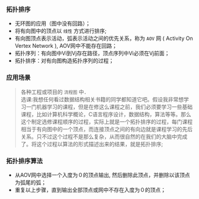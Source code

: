 ### 拓扑排序
* 无环图的应用（图中没有回路）；
* 将有向图中的顶点以 `线性` 方式进行排序; 
* 有向图顶点表示活动，弧表示活动之间的优先关系，称为 `AOV` 网 ( Activity On Vertex Network ), AOV网中不能存在回路；
* 拓扑序列：有向图中Vi到Vj存在路径，顶点序列中Vi必须在Vj前面；
* 拓扑排序：对有向图构造拓扑序列的过程；

### 应用场景
> 各种工程或项目的 `流程图` 中．  
> 选课:我想任何看过数据结构相关书籍的同学都知道它吧。假设我非常想学习一门机器学习的课程，但是在修这么课程之前，我们必须要学习一些基础课程，比如计算机科学概论，C语言程序设计，数据结构，算法等等。那么这个制定选修课程顺序的过程，实际上就是一个拓扑排序的过程，每门课程相当于有向图中的一个顶点，而连接顶点之间的有向边就是课程学习的先后关系。只不过这个过程不是那么复杂，从而很自然的在我们的大脑中完成了。将这个过程以算法的形式描述出来的结果，就是拓扑排序;  

### 拓扑排序算法
* 从AOV网中选择一个入度为０的顶点输出, 然后删除此顶点，并删除以该顶点为弧尾的弧；
* 重复以上步骤，直到输出全部顶点或网中不存在入度为０的顶点；

